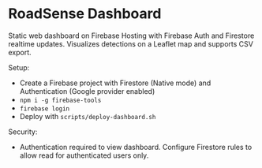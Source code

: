 # RoadSense Dashboard

Static web dashboard on Firebase Hosting with Firebase Auth and Firestore realtime updates. Visualizes detections on a Leaflet map and supports CSV export.

Setup:
- Create a Firebase project with Firestore (Native mode) and Authentication (Google provider enabled)
- `npm i -g firebase-tools`
- `firebase login`
- Deploy with `scripts/deploy-dashboard.sh`

Security:
- Authentication required to view dashboard. Configure Firestore rules to allow read for authenticated users only.
